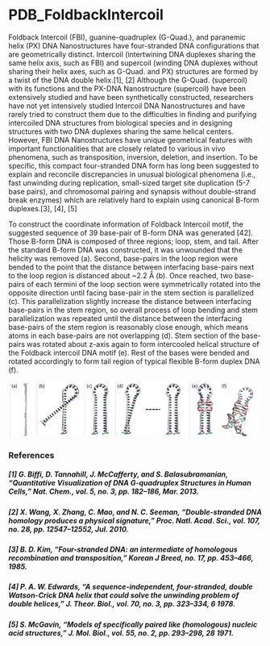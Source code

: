 # PDB_FoldbackIntercoil

Foldback Intercoil (FBI), guanine-quadruplex (G-Quad.), and paranemic helix (PX) DNA Nanostructures have four-stranded DNA configurations that are geometrically distinct. Intercoil (intertwining DNA duplexes sharing the same helix axis, such as FBI) and supercoil (winding DNA duplexes without sharing their helix axes, such as G-Quad. and PX) structures are formed by a twist of the DNA double helix.[1], [2] Although the G-Quad. (supercoil) with its functions and the PX-DNA Nanostructure (supercoil) have been extensively studied and have been synthetically constructed, researchers have not yet intensively studied Intercoil DNA Nanostructures and have rarely tried to construct them due to the difficulties in finding and purifying intercoiled DNA structures from biological species and in designing structures with two DNA duplexes sharing the same helical centers. However, FBI DNA Nanostructures have unique geometrical features with important functionalities that are closely related to various in vivo phenomena, such as transposition, inversion, deletion, and insertion. To be specific, this compact four-stranded DNA form has long been suggested to explain and reconcile discrepancies in unusual biological phenomena (i.e., fast unwinding during replication, small-sized target site duplication (5-7 base pairs), and chromosomal pairing and synapsis without double-strand break enzymes) which are relatively hard to explain using canonical B-form duplexes.[3], [4], [5]


To construct the coordinate information of Foldback Intercoil motif, the suggested sequence of 39 base-pair of B-form DNA was generated [42]. Those B-form DNA is composed of three regions; loop, stem, and tail. After the standard B-form DNA was constructed, it was unwounded that the helicity was removed (a). Second, base-pairs in the loop region were bended to the point that the distance between interfacing base-pairs next to the loop region is distanced about ~2.2 Å (b). Once reached, two base-pairs of each termini of the loop section were symmetrically rotated into the opposite direction until facing base-pair in the stem section is parallelized (c). This parallelization slightly increase the distance between interfacing base-pairs in the stem region, so overall process of loop bending and stem parallelization was repeated until the distance between the interfacing base-pairs of the stem region is reasonably close enough, which means atoms in each base-pairs are not overlapping (d). Stem section of the base-pairs was rotated about z-axis again to form intercooled helical structure of the Foldback intercoil DNA motif (e). Rest of the bases were bended and rotated accordingly to form tail region of typical flexible B-form duplex DNA (f).


![alt text](fbi-process.png?raw=true "Reconstruction process of FoldbackIntercoil DNA Motif.")

### **References**
##### _[1]	G. Biffi, D. Tannahill, J. McCafferty, and S. Balasubramanian, “Quantitative Visualization of DNA G-quadruplex Structures in Human Cells,” Nat. Chem., vol. 5, no. 3, pp. 182–186, Mar. 2013._
##### _[2]	X. Wang, X. Zhang, C. Mao, and N. C. Seeman, “Double-stranded DNA homology produces a physical signature,” Proc. Natl. Acad. Sci., vol. 107, no. 28, pp. 12547–12552, Jul. 2010._
##### _[3]	B. D. Kim, “Four-stranded DNA: an intermediate of homologous recombination and transposition,” Korean J Breed, no. 17, pp. 453–466, 1985._
##### _[4]	P. A. W. Edwards, “A sequence-independent, four-stranded, double Watson-Crick DNA helix that could solve the unwinding problem of double helices,” J. Theor. Biol., vol. 70, no. 3, pp. 323–334, 6 1978._
##### _[5]	S. McGavin, “Models of specifically paired like (homologous) nucleic acid structures,” J. Mol. Biol., vol. 55, no. 2, pp. 293–298, 28 1971._


